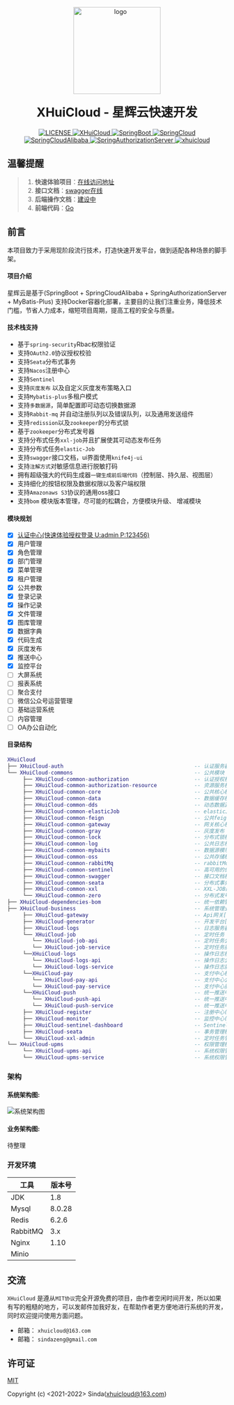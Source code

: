 <p align="center">
     <img src="https://xhuicloud.oss-cn-shenzhen.aliyuncs.com/logo-transparent.png" width="200px" height="200px" alt="logo"> </br>
</p>
<h1 align="center" style="margin: 20px 20px; font-weight: bold;">XHuiCloud - 星辉云快速开发</h1> 

<p align="center">
  <a href="https://github.com/sindaZeng/XHuiCloud/blob/develop/LICENSE">
    <img src="https://img.shields.io/badge/License-MIT-blue.svg" alt="LICENSE">
  </a>
  <a href="#">
    <img src="https://img.shields.io/badge/XHuiCloud-2.0.3-green.svg" alt="XHuiCloud">
  </a>
  <a href="#">
    <img src="https://img.shields.io/badge/Spring--Boot-2.7.1-green.svg" alt="SpringBoot">
  </a>
  <a href="#">
    <img src="https://img.shields.io/badge/Spring--Cloud-2021.0.4-green.svg" alt="SpringCloud">
  </a>
  <a href="#">
    <img src="https://img.shields.io/badge/Spring--Cloud--Alibaba-2021.0.4.0-green.svg" alt="SpringCloudAlibaba">
  </a>
  <a href="#">
    <img src="https://img.shields.io/badge/Spring--Authorization--Server-0.3.1-green.svg" alt="SpringAuthorizationServer">
  </a>
  <a href="https://mp.weixin.qq.com/cgi-bin/showqrcode?ticket=gQHz8DwAAAAAAAAAAS5odHRwOi8vd2VpeGluLnFxLmNvbS9xLzAybV9pT1JlRmxjUEUxMDAwMHcwN0UAAgTet0ZiAwQAAAAA">
    <img src="https://img.shields.io/badge/%E5%85%AC%E4%BC%97%E5%8F%B7-xhuicloud-brightgreen" alt="xhuicloud">
  </a>
</p>


## 温馨提醒

> 1. **快速体验项目**：[在线访问地址](http://xhuicloud.cn/)
> 2. **接口文档**：[swagger在线](http://api.xhuicloud.cn/doc.html)
> 3. **后端操作文档**：[建设中](http://doc.xhuicloud.cn/#/)
> 4. **前端代码**：[Go](https://github.com/sindaZeng/xhuicloud-ui)

## 前言

本项目致力于采用现阶段流行技术，打造快速开发平台，做到适配各种场景的脚手架。

#### 项目介绍

星辉云是基于(SpringBoot + SpringCloudAlibaba + SpringAuthorizationServer + MyBatis-Plus) 支持Docker容器化部署，主要目的让我们注重业务，降低技术门槛，节省人力成本，缩短项目周期，提高工程的安全与质量。

#### 技术栈支持
- 基于`spring-security`Rbac权限验证
- 支持`OAuth2.0`协议授权校验
- 支持`Seata`分布式事务
- 支持`Nacos`注册中心
- 支持`Sentinel`
- 支持`灰度发布` 以及自定义灰度发布策略入口
- 支持`Mybatis-plus`多租户模式
- 支持`多数据源`，简单配置即可动态切换数据源
- 支持`Rabbit-mq` 并自动注册队列以及错误队列，以及通用发送组件
- 支持`redission`以及`zookeeper`的分布式锁
- 基于`zookeeper`分布式发号器
- 支持分布式任务`xxl-job`并且扩展使其可动态发布任务
- 支持分布式任务`elastic-Job`
- 支持`swagger`接口文档，ui界面使用`knife4j-ui`
- 支持`注解方式`对敏感信息进行脱敏打码
- 拥有超级强大的代码生成器`一键生成前后端代码`（控制层、持久层、视图层）
- 支持细化的按钮权限及数据权限以及客户端权限
- 支持`Amazonaws S3`协议的通用oss接口
- 支持`bom` 模块版本管理，尽可能的松耦合，方便模块升级、 增减模块


#### 模块规划

- [x] [认证中心(快速体验授权登录 U:admin P:123456)](http://oauth2.xhuicloud.cn/oauth2/authorize?client_id=test&response_type=code&scop=server&redirect_uri=http://xhuicloud.cn)
- [x] 用户管理
- [x] 角色管理
- [x] 部门管理
- [x] 菜单管理
- [x] 租户管理
- [x] 公共参数
- [x] 登录记录
- [x] 操作记录
- [x] 文件管理
- [x] 图库管理
- [x] 数据字典
- [x] 代码生成
- [x] 灰度发布 
- [x] 推送中心 
- [x] 监控平台
- [ ] 大屏系统
- [ ] 报表系统
- [ ] 聚合支付
- [ ] 微信公众号运营管理
- [ ] 基础运营系统
- [ ] 内容管理
- [ ] OA办公自动化

#### 目录结构
```lua
XHuiCloud
├── XHuiCloud-auth                                          -- 认证服务器[16000]
└── XHuiCloud-commons                                       -- 公共模块 
     ├── XHuiCloud-common-authorization                     -- 认证授权模块
     ├── XHuiCloud-common-authorization-resource            -- 资源服务模块
     ├── XHuiCloud-common-core                              -- 公共核心模块
     ├── XHuiCloud-common-data                              -- 数据缓存模块
     ├── XHuiCloud-common-dds                               -- 动态数据源模块
     ├── XHuiCloud-common-elasticJob                        -- elasticJob自动配置模块
     ├── XHuiCloud-common-feign                             -- 公共feign
     ├── XHuiCloud-common-gateway                           -- 网关核心模块
     ├── XHuiCloud-common-gray                              -- 灰度发布
     ├── XHuiCloud-common-lock                              -- 分布式锁模块
     ├── XHuiCloud-common-log                               -- 公共日志核心
     ├── XHuiCloud-common-mybaits                           -- 数据源模块
     ├── XHuiCloud-common-oss                               -- 公共存储桶配置模块
     ├── XHuiCloud-common-rabbitMq                          -- rabbitMqp配置模块
     ├── XHuiCloud-common-sentinel                          -- 高可用的保证,限流降级模块
     ├── XHuiCloud-common-swagger                           -- 接口文档模块
     ├── XHuiCloud-common-seata                             -- 分布式事务模块
     ├── XHuiCloud-common-xxl                               -- XXL-JOB配置模块
     └── XHuiCloud-common-zero                              -- 分布式发号器
├── XHuiCloud-dependencies-bom                              -- 统一依赖管理
├── XHuiCloud-business                                      -- 系统管理业务模块
     ├── XHuiCloud-gateway                                  -- Api网关[15000]
     ├── XHuiCloud-generator                                -- 开发平台[21000]
     ├── XHuiCloud-logs                                     -- 日志服务器(18000)
     └── XHuiCloud-job                                      -- 定时任务
        └── XHuiCloud-job-api                               -- 定时任务公共api
        └── XHuiCloud-job-service                           -- 定时任务服务(19000)
     └──XHuiCloud-logs                                      -- 操作日志模块
        └── XHuiCloud-logs-api                              -- 操作日志公共api
        └── XHuiCloud-logs-service                          -- 操作日志服务(18000)
     └──XHuiCloud-pay                                       -- 支付中心模块
        └── XHuiCloud-pay-api                               -- 支付中心公共api
        └── XHuiCloud-pay-service                           -- 支付中心服务(23000)
     └──XHuiCloud-push                                      -- 统一推送中心模块
        └── XHuiCloud-push-api                              -- 统一推送中心公共api
        └── XHuiCloud-push-service                          -- 统一推送中心服务(22000)
     ├── XHuiCloud-register                                 -- 注册中心(13000)
     ├── XHuiCloud-monitor                                  -- 监控中心(9090)
     ├── XHuiCloud-sentinel-dashboard                       -- Sentinel监控模块(10101)
     ├── XHuiCloud-seata                                    -- 事务管理模块(8091)
     └── XHuiCloud-xxl-admin                                -- 定时任务管理模块(20000)
└── XHuiCloud-upms                                          -- 权限管理模块
     └── XHuiCloud-upms-api                                 -- 系统权限管理公共api模块
     └── XHuiCloud-upms-service                             -- 系统权限管理业务处理模块[17000]
```
### 架构

#### 系统架构图:
![系统架构图](http://xhuicloud.oss-cn-shenzhen.aliyuncs.com/architecture.png)

#### 业务架构图:
待整理


### 开发环境

| 工具          | 版本号 |
| ------------- | ------ |
| JDK           | 1.8    |
| Mysql         | 8.0.28 |
| Redis         | 6.2.6  |
| RabbitMQ      | 3.x      |
| Nginx         | 1.10   |
| Minio         |        |

## 交流

`XHuiCloud` 是遵从`MIT协议`完全开源免费的项目，由作者空闲时间开发，所以如果有写的粗糙的地方，可以发邮件加我好友，在帮助作者更方便地进行系统的开发，同时欢迎提问使用方面问题。

- 邮箱： `xhuicloud@163.com`
- 邮箱： `sindazeng@gmail.com`

## 许可证

[MIT](https://github.com/sindaZeng/XHuiCloud/blob/develop/LICENSE)

Copyright (c) <2021-2022> Sinda(xhuicloud@163.com)
